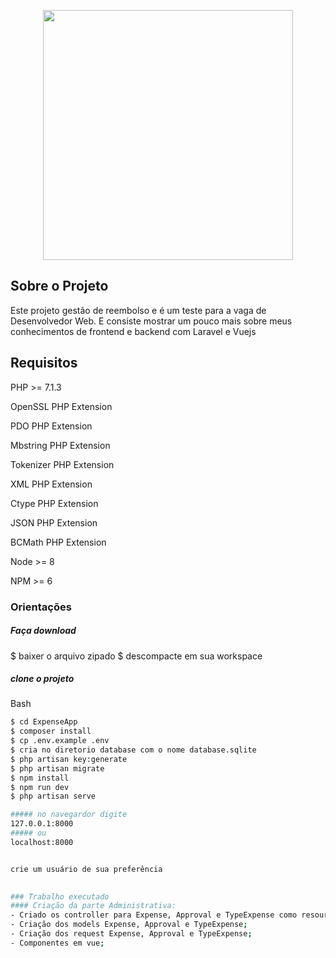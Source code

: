 <p align="center"><img src="https://res.cloudinary.com/dtfbvvkyp/image/upload/v1566331377/laravel-logolockup-cmyk-red.svg" width="400"></p>

## Sobre o Projeto

Este projeto gestão de reembolso e é um teste para a vaga de Desenvolvedor Web. E consiste mostrar um pouco mais sobre meus conhecimentos de frontend e backend com Laravel e Vuejs


## Requisitos

PHP >= 7.1.3

OpenSSL PHP Extension

PDO PHP Extension

Mbstring PHP Extension

Tokenizer PHP Extension

XML PHP Extension

Ctype PHP Extension

JSON PHP Extension

BCMath PHP Extension

Node >= 8

NPM >= 6

### Orientações

##### Faça download

$ baixer o arquivo zipado
$ descompacte em sua workspace

##### clone o projeto
Bash
```bash
$ cd ExpenseApp
$ composer install
$ cp .env.example .env
$ cria no diretorio database com o nome database.sqlite
$ php artisan key:generate
$ php artisan migrate
$ npm install
$ npm run dev
$ php artisan serve 

##### no navegardor digite
127.0.0.1:8000
##### ou
localhost:8000


crie um usuário de sua preferência 
 

### Trabalho executado
#### Criação da parte Administrativa:
- Criado os controller para Expense, Approval e TypeExpense como resource;
- Criação dos models Expense, Approval e TypeExpense;
- Criação dos request Expense, Approval e TypeExpense;
- Componentes em vue;
